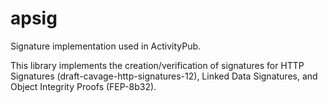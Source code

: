 # apsig
Signature implementation used in ActivityPub.

This library implements the creation/verification of signatures for HTTP Signatures (draft-cavage-http-signatures-12), Linked Data Signatures, and Object Integrity Proofs (FEP-8b32).